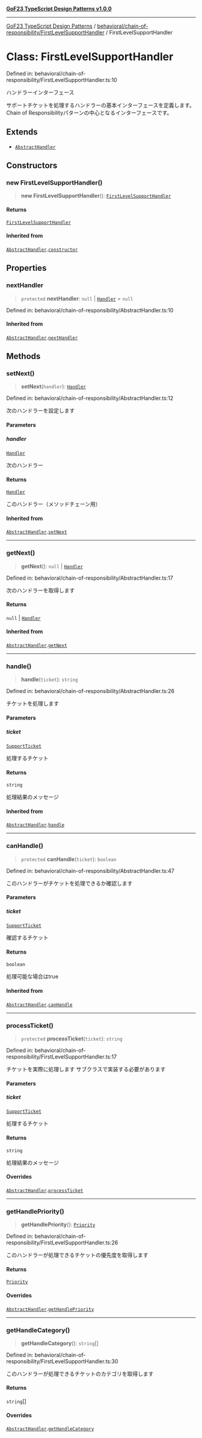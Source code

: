 [**GoF23 TypeScript Design Patterns v1.0.0**](../../../../README.md)

***

[GoF23 TypeScript Design Patterns](../../../../README.md) / [behavioral/chain-of-responsibility/FirstLevelSupportHandler](../README.md) / FirstLevelSupportHandler

# Class: FirstLevelSupportHandler

Defined in: behavioral/chain-of-responsibility/FirstLevelSupportHandler.ts:10

ハンドラーインターフェース

サポートチケットを処理するハンドラーの基本インターフェースを定義します。
Chain of Responsibilityパターンの中心となるインターフェースです。

## Extends

- [`AbstractHandler`](../../AbstractHandler/classes/AbstractHandler.md)

## Constructors

### new FirstLevelSupportHandler()

> **new FirstLevelSupportHandler**(): [`FirstLevelSupportHandler`](FirstLevelSupportHandler.md)

#### Returns

[`FirstLevelSupportHandler`](FirstLevelSupportHandler.md)

#### Inherited from

[`AbstractHandler`](../../AbstractHandler/classes/AbstractHandler.md).[`constructor`](../../AbstractHandler/classes/AbstractHandler.md#constructors)

## Properties

### nextHandler

> `protected` **nextHandler**: `null` \| [`Handler`](../../Handler/interfaces/Handler.md) = `null`

Defined in: behavioral/chain-of-responsibility/AbstractHandler.ts:10

#### Inherited from

[`AbstractHandler`](../../AbstractHandler/classes/AbstractHandler.md).[`nextHandler`](../../AbstractHandler/classes/AbstractHandler.md#nexthandler)

## Methods

### setNext()

> **setNext**(`handler`): [`Handler`](../../Handler/interfaces/Handler.md)

Defined in: behavioral/chain-of-responsibility/AbstractHandler.ts:12

次のハンドラーを設定します

#### Parameters

##### handler

[`Handler`](../../Handler/interfaces/Handler.md)

次のハンドラー

#### Returns

[`Handler`](../../Handler/interfaces/Handler.md)

このハンドラー（メソッドチェーン用）

#### Inherited from

[`AbstractHandler`](../../AbstractHandler/classes/AbstractHandler.md).[`setNext`](../../AbstractHandler/classes/AbstractHandler.md#setnext)

***

### getNext()

> **getNext**(): `null` \| [`Handler`](../../Handler/interfaces/Handler.md)

Defined in: behavioral/chain-of-responsibility/AbstractHandler.ts:17

次のハンドラーを取得します

#### Returns

`null` \| [`Handler`](../../Handler/interfaces/Handler.md)

#### Inherited from

[`AbstractHandler`](../../AbstractHandler/classes/AbstractHandler.md).[`getNext`](../../AbstractHandler/classes/AbstractHandler.md#getnext)

***

### handle()

> **handle**(`ticket`): `string`

Defined in: behavioral/chain-of-responsibility/AbstractHandler.ts:26

チケットを処理します

#### Parameters

##### ticket

[`SupportTicket`](../../Handler/interfaces/SupportTicket.md)

処理するチケット

#### Returns

`string`

処理結果のメッセージ

#### Inherited from

[`AbstractHandler`](../../AbstractHandler/classes/AbstractHandler.md).[`handle`](../../AbstractHandler/classes/AbstractHandler.md#handle)

***

### canHandle()

> `protected` **canHandle**(`ticket`): `boolean`

Defined in: behavioral/chain-of-responsibility/AbstractHandler.ts:47

このハンドラーがチケットを処理できるか確認します

#### Parameters

##### ticket

[`SupportTicket`](../../Handler/interfaces/SupportTicket.md)

確認するチケット

#### Returns

`boolean`

処理可能な場合はtrue

#### Inherited from

[`AbstractHandler`](../../AbstractHandler/classes/AbstractHandler.md).[`canHandle`](../../AbstractHandler/classes/AbstractHandler.md#canhandle)

***

### processTicket()

> `protected` **processTicket**(`ticket`): `string`

Defined in: behavioral/chain-of-responsibility/FirstLevelSupportHandler.ts:17

チケットを実際に処理します
サブクラスで実装する必要があります

#### Parameters

##### ticket

[`SupportTicket`](../../Handler/interfaces/SupportTicket.md)

処理するチケット

#### Returns

`string`

処理結果のメッセージ

#### Overrides

[`AbstractHandler`](../../AbstractHandler/classes/AbstractHandler.md).[`processTicket`](../../AbstractHandler/classes/AbstractHandler.md#processticket)

***

### getHandlePriority()

> **getHandlePriority**(): [`Priority`](../../Handler/enumerations/Priority.md)

Defined in: behavioral/chain-of-responsibility/FirstLevelSupportHandler.ts:26

このハンドラーが処理できるチケットの優先度を取得します

#### Returns

[`Priority`](../../Handler/enumerations/Priority.md)

#### Overrides

[`AbstractHandler`](../../AbstractHandler/classes/AbstractHandler.md).[`getHandlePriority`](../../AbstractHandler/classes/AbstractHandler.md#gethandlepriority)

***

### getHandleCategory()

> **getHandleCategory**(): `string`[]

Defined in: behavioral/chain-of-responsibility/FirstLevelSupportHandler.ts:30

このハンドラーが処理できるチケットのカテゴリを取得します

#### Returns

`string`[]

#### Overrides

[`AbstractHandler`](../../AbstractHandler/classes/AbstractHandler.md).[`getHandleCategory`](../../AbstractHandler/classes/AbstractHandler.md#gethandlecategory)
